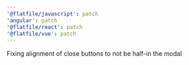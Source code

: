 ```yaml
---
'@flatfile/javascript': patch
'angular': patch
'@flatfile/react': patch
'@flatfile/vue': patch
---
```


Fixing alignment of close buttons to not be half-in the modal
